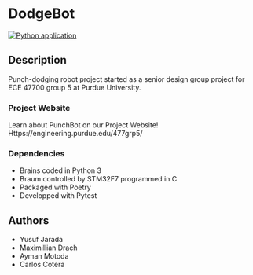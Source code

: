# DodgeBot

[![Python application](https://github.com/CarlosACJ55/DodgeBot/actions/workflows/python-app.yml/badge.svg)](https://github.com/CarlosACJ55/DodgeBot/actions/workflows/python-app.yml)

## Description

Punch-dodging robot project started as a senior design group project for ECE 47700 group 5 at Purdue University.

### Project Website

Learn about PunchBot on our Project Website!
Https://engineering.purdue.edu/477grp5/

### Dependencies

* Brains coded in Python 3
* Braum controlled by STM32F7 programmed in C
* Packaged with Poetry
* Developped with Pytest

## Authors

* Yusuf Jarada
* Maximillian Drach
* Ayman Motoda
* Carlos Cotera

